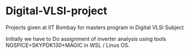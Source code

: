 # Digital-VLSI-project
Projects given at IIT Bombay for masters program in Digital VLSI Subject

Initially we have to Do assignment of inverter analysis using tools NGSPICE+SKYPDK130+MAGIC in WSL / Linus OS.
